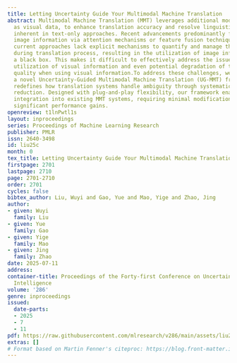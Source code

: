 ```yaml
---
title: Letting Uncertainty Guide Your Multimodal Machine Translation
abstract: Multimodal Machine Translation (MMT) leverages additional modalities, such
  as visual data, to enhance translation accuracy and resolve linguistic ambiguities
  inherent in text-only approaches. Recent advancements predominantly focus on integrating
  image information via attention mechanisms or feature fusion techniques. However,
  current approaches lack explicit mechanisms to quantify and manage the uncertainty
  during translation process, resulting in the utilization of image information being
  a black box. This makes it difficult to effectively address the issues of incomplete
  utilization of visual information and even potential degradation of translation
  quality when using visual information.To address these challenges, we introduce
  a novel Uncertainty-Guided Multimodal Machine Translation (UG-MMT) framework that
  redefines how translation systems handle ambiguity through systematic uncertainty
  reduction. Designed with plug-and-play flexibility, our framework enables seamless
  integration into existing MMT systems, requiring minimal modification while delivering
  significant performance gains.
openreview: t1lnPwtl1s
layout: inproceedings
series: Proceedings of Machine Learning Research
publisher: PMLR
issn: 2640-3498
id: liu25c
month: 0
tex_title: Letting Uncertainty Guide Your Multimodal Machine Translation
firstpage: 2701
lastpage: 2710
page: 2701-2710
order: 2701
cycles: false
bibtex_author: Liu, Wuyi and Gao, Yue and Mao, Yige and Zhao, Jing
author:
- given: Wuyi
  family: Liu
- given: Yue
  family: Gao
- given: Yige
  family: Mao
- given: Jing
  family: Zhao
date: 2025-07-11
address:
container-title: Proceedings of the Forty-first Conference on Uncertainty in Artificial
  Intelligence
volume: '286'
genre: inproceedings
issued:
  date-parts:
  - 2025
  - 7
  - 11
pdf: https://raw.githubusercontent.com/mlresearch/v286/main/assets/liu25c/liu25c.pdf
extras: []
# Format based on Martin Fenner's citeproc: https://blog.front-matter.io/posts/citeproc-yaml-for-bibliographies/
---
```

